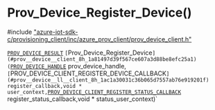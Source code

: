 # Prov_Device_Register_Device()

\#include ["azure-iot-sdk-c/provisioning_client/inc/azure_prov_client/prov_device_client.h"](../iot-c-ref-prov-device-client-h.md)  

[`PROV_DEVICE_RESULT`](#prov__device__ll__client_8h_1a4e21aaa494a7ff52958e337551fde7eb) `[`Prov_Device_Register_Device`](#prov__device__client_8h_1a81497d39f567ce607a3d88be8efc25a1)(`[`PROV_DEVICE_HANDLE`](#prov__device__client_8h_1a24ef8c85c7bb0934f64a2365cd2c50a4) prov_device_handle,`[`PROV_DEVICE_CLIENT_REGISTER_DEVICE_CALLBACK`](#prov__device__ll__client_8h_1ac1a30031c36b065d7557ab76e919201f) register_callback,void * user_context,`[`PROV_DEVICE_CLIENT_REGISTER_STATUS_CALLBACK`](#prov__device__ll__client_8h_1a992c5a15ab87f820c87ca2121cb1fd14) register_status_callback,void * status_user_context)`

